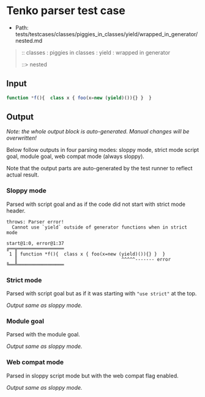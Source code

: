 # Tenko parser test case

- Path: tests/testcases/classes/piggies_in_classes/yield/wrapped_in_generator/nested.md

> :: classes : piggies in classes : yield : wrapped in generator
>
> ::> nested

## Input

`````js
function *f(){  class x { foo(x=new (yield)()){} }  }
`````

## Output

_Note: the whole output block is auto-generated. Manual changes will be overwritten!_

Below follow outputs in four parsing modes: sloppy mode, strict mode script goal, module goal, web compat mode (always sloppy).

Note that the output parts are auto-generated by the test runner to reflect actual result.

### Sloppy mode

Parsed with script goal and as if the code did not start with strict mode header.

`````
throws: Parser error!
  Cannot use `yield` outside of generator functions when in strict mode

start@1:0, error@1:37
╔══╦═════════════════
 1 ║ function *f(){  class x { foo(x=new (yield)()){} }  }
   ║                                      ^^^^^------- error
╚══╩═════════════════

`````

### Strict mode

Parsed with script goal but as if it was starting with `"use strict"` at the top.

_Output same as sloppy mode._

### Module goal

Parsed with the module goal.

_Output same as sloppy mode._

### Web compat mode

Parsed in sloppy script mode but with the web compat flag enabled.

_Output same as sloppy mode._
